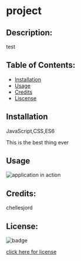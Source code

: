 
  # project

  ## Description:
  test

  ## Table of Contents:

  * [Installation](#Installation)
  * [Usage](#Usage)
  * [Credits](#Credits)
  * [Liscense](#Liscense)


  ## Installation
  JavaScript,CSS,ES6 

  This is the best thing ever

  ## Usage
  ![application in action](https://myoctocat.com/assets/images/base-octocat.svg)

  ## Credits:
  chellesjord

  
## License: 

![badge](https://img.shields.io/badge/License-Mozilla%20Public%202.0-blue) 

[click here for license](https://choosealicense.com/licenses/mpl-2.0/)

  